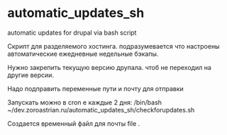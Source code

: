 # automatic_updates_sh
automatic updates for drupal via bash script

Скрипт для разделяемого хостинга. подразумевается что настроены автоматические ежедневные недельные бэкапы.

Нужно закрепить текущую версию друпала. чтоб не переходил на другие версии.

Надо подправить переменные пути и почту для отправки

Запускать можно в cron е каждые 2 дня: /bin/bash ~/dev.zoroastrian.ru/automatic_updates_sh/checkforupdates.sh

Создается временный файл для почты file .
